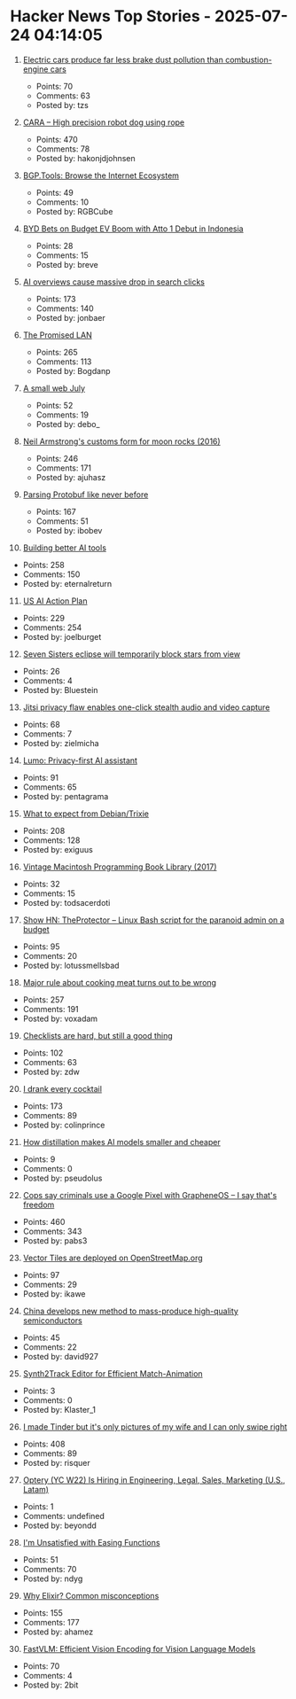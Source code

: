 # Hacker News Top Stories - 2025-07-24 04:14:05

1. [Electric cars produce far less brake dust pollution than combustion-engine cars](https://modernengineeringmarvels.com/2025/07/22/surprising-science-how-electric-cars-quietly-transform-urban-air/)
   - Points: 70
   - Comments: 63
   - Posted by: tzs

2. [CARA – High precision robot dog using rope](https://www.aaedmusa.com/projects/cara)
   - Points: 470
   - Comments: 78
   - Posted by: hakonjdjohnsen

3. [BGP.Tools: Browse the Internet Ecosystem](https://bgp.tools/)
   - Points: 49
   - Comments: 10
   - Posted by: RGBCube

4. [BYD Bets on Budget EV Boom with Atto 1 Debut in Indonesia](https://jakartaglobe.id/business/byd-bets-on-budget-ev-boom-with-atto-1-debut-in-indonesia)
   - Points: 28
   - Comments: 15
   - Posted by: breve

5. [AI overviews cause massive drop in search clicks](https://arstechnica.com/ai/2025/07/research-shows-google-ai-overviews-reduce-website-clicks-by-almost-half/)
   - Points: 173
   - Comments: 140
   - Posted by: jonbaer

6. [The Promised LAN](https://tpl.house/)
   - Points: 265
   - Comments: 113
   - Posted by: Bogdanp

7. [A small web July](https://smallcypress.bearblog.dev/a-small-web-july/)
   - Points: 52
   - Comments: 19
   - Posted by: debo_

8. [Neil Armstrong's customs form for moon rocks (2016)](https://magazine.uc.edu/editors_picks/recent_features/armstrong/moonrocks.html)
   - Points: 246
   - Comments: 171
   - Posted by: ajuhasz

9. [Parsing Protobuf like never before](https://mcyoung.xyz/2025/07/16/hyperpb/)
   - Points: 167
   - Comments: 51
   - Posted by: ibobev

10. [Building better AI tools](https://hazelweakly.me/blog/stop-building-ai-tools-backwards/)
   - Points: 258
   - Comments: 150
   - Posted by: eternalreturn

11. [US AI Action Plan](https://www.ai.gov/action-plan)
   - Points: 229
   - Comments: 254
   - Posted by: joelburget

12. [Seven Sisters eclipse will temporarily block stars from view](https://www.discovermagazine.com/the-sciences/the-seven-sisters-eclipse-will-temporarily-block-stars-from-view)
   - Points: 26
   - Comments: 4
   - Posted by: Bluestein

13. [Jitsi privacy flaw enables one-click stealth audio and video capture](https://zimzi.substack.com/p/jitsi-privacy-flaw-that-enables-one)
   - Points: 68
   - Comments: 7
   - Posted by: zielmicha

14. [Lumo: Privacy-first AI assistant](https://proton.me/blog/lumo-ai)
   - Points: 91
   - Comments: 65
   - Posted by: pentagrama

15. [What to expect from Debian/Trixie](https://michael-prokop.at/blog/2025/07/20/what-to-expect-from-debian-trixie-newintrixie/)
   - Points: 208
   - Comments: 128
   - Posted by: exiguus

16. [Vintage Macintosh Programming Book Library (2017)](https://vintageapple.org/macprogramming/index_year.html)
   - Points: 32
   - Comments: 15
   - Posted by: todsacerdoti

17. [Show HN: TheProtector – Linux Bash script for the paranoid admin on a budget](https://github.com/IHATEGIVINGAUSERNAME/theProtector)
   - Points: 95
   - Comments: 20
   - Posted by: lotussmellsbad

18. [Major rule about cooking meat turns out to be wrong](https://www.seriouseats.com/meat-resting-science-11776272)
   - Points: 257
   - Comments: 191
   - Posted by: voxadam

19. [Checklists are hard, but still a good thing](https://utcc.utoronto.ca/~cks/space/blog/sysadmin/ChecklistsAreHardButGood)
   - Points: 102
   - Comments: 63
   - Posted by: zdw

20. [I drank every cocktail](https://aaronson.org/blog/i-drank-every-cocktail)
   - Points: 173
   - Comments: 89
   - Posted by: colinprince

21. [How distillation makes AI models smaller and cheaper](https://www.quantamagazine.org/how-distillation-makes-ai-models-smaller-and-cheaper-20250718/)
   - Points: 9
   - Comments: 0
   - Posted by: pseudolus

22. [Cops say criminals use a Google Pixel with GrapheneOS – I say that's freedom](https://www.androidauthority.com/why-i-use-grapheneos-on-pixel-3575477/)
   - Points: 460
   - Comments: 343
   - Posted by: pabs3

23. [Vector Tiles are deployed on OpenStreetMap.org](https://blog.openstreetmap.org/2025/07/22/vector-tiles-are-deployed-on-openstreetmap-org/)
   - Points: 97
   - Comments: 29
   - Posted by: ikawe

24. [China develops new method to mass-produce high-quality semiconductors](https://news.cgtn.com/news/2025-07-19/China-develops-new-method-to-mass-produce-high-quality-semiconductors-1F8iTEyEwVi/p.html)
   - Points: 45
   - Comments: 22
   - Posted by: david927

25. [Synth2Track Editor for Efficient Match-Animation](https://studios.disneyresearch.com/2025/07/21/synth2track-editor-for-efficient-match-animation/)
   - Points: 3
   - Comments: 0
   - Posted by: Klaster_1

26. [I made Tinder but it's only pictures of my wife and I can only swipe right](https://trytender.app/)
   - Points: 408
   - Comments: 89
   - Posted by: risquer

27. [Optery (YC W22) Is Hiring in Engineering, Legal, Sales, Marketing (U.S., Latam)](https://www.optery.com/careers/)
   - Points: 1
   - Comments: undefined
   - Posted by: beyondd

28. [I'm Unsatisfied with Easing Functions](https://www.davepagurek.com/blog/easing-functions/)
   - Points: 51
   - Comments: 70
   - Posted by: ndyg

29. [Why Elixir? Common misconceptions](https://matthewsinclair.com/blog/0181-why-elixir)
   - Points: 155
   - Comments: 177
   - Posted by: ahamez

30. [FastVLM: Efficient Vision Encoding for Vision Language Models](https://machinelearning.apple.com/research/fast-vision-language-models)
   - Points: 70
   - Comments: 4
   - Posted by: 2bit

